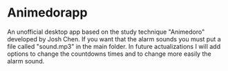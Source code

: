 # Animedorapp
An unofficial desktop app based on the study technique "Animedoro" developed by Josh Chen.
If you want that the alarm sounds you must put a file called "sound.mp3" in the main folder.
In future actualizations I will add options to change the countdowns times and to change more easily the alarm sound.
